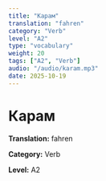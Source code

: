 ```yaml
---
title: "Карам"
translation: "fahren"
category: "Verb"
level: "A2"
type: "vocabulary"
weight: 20
tags: ["A2", "Verb"]
audio: "/audio/karam.mp3"
date: 2025-10-19
---
```


# Карам

**Translation:** fahren

**Category:** Verb

**Level:** A2

